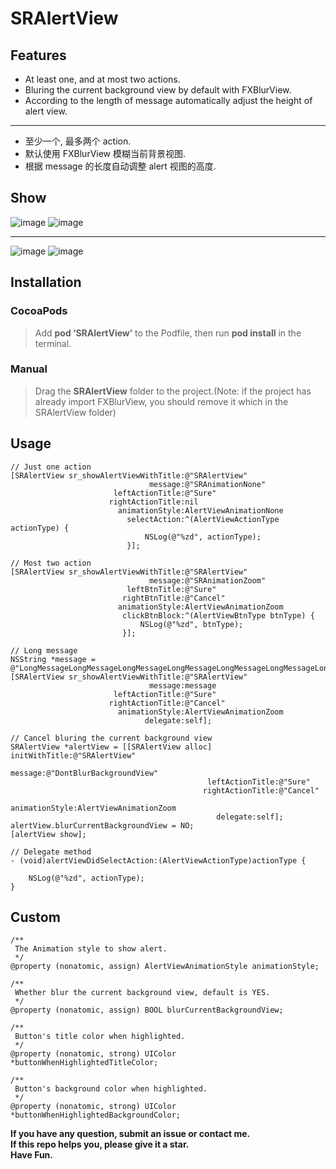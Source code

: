 # SRAlertView

## Features

* At least one, and at most two actions.
* Bluring the current background view by default with FXBlurView.
* According to the length of message automatically adjust the height of alert view.

***

* 至少一个, 最多两个 action.
* 默认使用 FXBlurView 模糊当前背景视图.
* 根据 message 的长度自动调整 alert 视图的高度.

## Show

![image](./show1.png)
![image](./show2.png)

---

![image](./show3.png)
![image](./show4.png)

## Installation

### CocoaPods
> Add **pod ‘SRAlertView’** to the Podfile, then run **pod install** in the terminal.

### Manual
> Drag the **SRAlertView** folder to the project.(Note: if the project has already import FXBlurView, you should remove it which in the SRAlertView folder)

## Usage

````objc
// Just one action
[SRAlertView sr_showAlertViewWithTitle:@"SRAlertView"
                               message:@"SRAnimationNone"
                       leftActionTitle:@"Sure"
                      rightActionTitle:nil
                        animationStyle:AlertViewAnimationNone
                          selectAction:^(AlertViewActionType actionType) {
                              NSLog(@"%zd", actionType);
                          }];

// Most two action
[SRAlertView sr_showAlertViewWithTitle:@"SRAlertView"
                               message:@"SRAnimationZoom"
                          leftBtnTitle:@"Sure"
                         rightBtnTitle:@"Cancel"
                        animationStyle:AlertViewAnimationZoom
                         clickBtnBlock:^(AlertViewBtnType btnType) {
                             NSLog(@"%zd", btnType);
                         }];

// Long message             
NSString *message = @"LongMessageLongMessageLongMessageLongMessageLongMessageLongMessageLongMessageLongMessageLongMessageLongMessageLongMessageLongMessageLongMessageLongMessageLongMessageLongMessageLongMessageLongMessage";
[SRAlertView sr_showAlertViewWithTitle:@"SRAlertView"
                               message:message
                       leftActionTitle:@"Sure"
                      rightActionTitle:@"Cancel"
                        animationStyle:AlertViewAnimationZoom
                              delegate:self];

// Cancel bluring the current background view
SRAlertView *alertView = [[SRAlertView alloc] initWithTitle:@"SRAlertView"
                                                    message:@"DontBlurBackgroundView"
                                            leftActionTitle:@"Sure"
                                           rightActionTitle:@"Cancel"
                                             animationStyle:AlertViewAnimationZoom
                                              delegate:self];
alertView.blurCurrentBackgroundView = NO;
[alertView show];

// Delegate method
- (void)alertViewDidSelectAction:(AlertViewActionType)actionType {

    NSLog(@"%zd", actionType);
}
````

## Custom

````objc
/**
 The Animation style to show alert.
 */
@property (nonatomic, assign) AlertViewAnimationStyle animationStyle;

/**
 Whether blur the current background view, default is YES.
 */
@property (nonatomic, assign) BOOL blurCurrentBackgroundView;

/**
 Button's title color when highlighted.
 */
@property (nonatomic, strong) UIColor *buttonWhenHighlightedTitleColor;

/**
 Button's background color when highlighted.
 */
@property (nonatomic, strong) UIColor *buttonWhenHighlightedBackgroundColor;
````

**If you have any question, submit an issue or contact me.**   
**If this repo helps you, please give it a star.**  
**Have Fun.**
